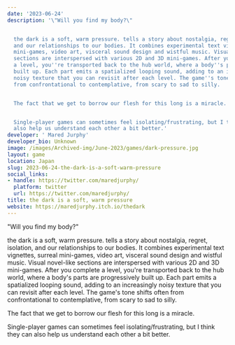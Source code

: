 ```yaml
---
date: '2023-06-24'
description: '\"Will you find my body?\"


  the dark is a soft, warm pressure. tells a story about nostalgia, regret, isolation,
  and our relationships to our bodies. It combines experimental text vignettes, surreal
  mini-games, video art, visceral sound design and wistful music. Visual novel-like
  sections are interspersed with various 2D and 3D mini-games. After you complete
  a level, you''re transported back to the hub world, where a body''s parts are progressively
  built up. Each part emits a spatialized looping sound, adding to an increasingly
  noisy texture that you can revisit after each level. The game''s tone shifts often
  from confrontational to contemplative, from scary to sad to silly.


  The fact that we get to borrow our flesh for this long is a miracle.


  Single-player games can sometimes feel isolating/frustrating, but I think they can
  also help us understand each other a bit better.'
developer: ' Mared Jurphy'
developer_bio: Unknown
image: /images/Archived-img/June-2023/games/dark-pressure.jpg
layout: game
location: Japan
slug: 2023-06-24-the-dark-is-a-soft-warm-pressure
social_links:
- handle: https://twitter.com/maredjurphy/
  platform: twitter
  url: https://twitter.com/maredjurphy/
title: the dark is a soft, warm pressure
website: https://maredjurphy.itch.io/thedark
---
```


"Will you find my body?"

the dark is a soft, warm pressure. tells a story about nostalgia, regret, isolation, and our relationships to our bodies. It combines experimental text vignettes, surreal mini-games, video art, visceral sound design and wistful music. Visual novel-like sections are interspersed with various 2D and 3D mini-games. After you complete a level, you're transported back to the hub world, where a body's parts are progressively built up. Each part emits a spatialized looping sound, adding to an increasingly noisy texture that you can revisit after each level. The game's tone shifts often from confrontational to contemplative, from scary to sad to silly.

The fact that we get to borrow our flesh for this long is a miracle.

Single-player games can sometimes feel isolating/frustrating, but I think they can also help us understand each other a bit better.